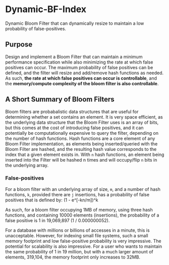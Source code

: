 # Dynamic-BF-Index
Dynamic Bloom Filter that can dynamically resize to maintain a low probability of false-positives.

## Purpose
Design and implement a Bloom Filter that can maintain a minimum performance specification while also minimizing the rate at which false positives can occur. The maximum probability of false positives can be defined, and the filter will resize and add/remove hash functions as needed. As such, **the rate at which false positives can occur is controllable**, and the **memory/compute complexity of the bloom filter is also controllable**.

## A Short Summary of Bloom Filters
Bloom filters are probabalistic data structures that are useful for determining whether a set contains an element. It is very space efficient, as the underlying data structure that the Bloom Filter uses is an array of bits, but this comes at the cost of introducing false positives, and it can potentially be computationally expensive to query the filter, depending on the number of hash functions. Hash functions are a core element of any Bloom Filter implementation, as elements being inserted/queried with the Bloom Filter are hashed, and the resulting hash value corresponds to the index that a given element exists in. With ```n``` hash functions, an element being inserted into the Filter will be hashed n times and will occupy/flip ```n``` bits in the underlying array. 

### False-positives
For a bloom filter with an underlying array of size, ```m```, and a number of hash functions, ```k```, provided there are ```j``` insertions, has a probability of false positives that is defined by: (1 - e^[-kn/m])^k

As such, for a bloom filter occupying 1MB of memory, using three hash functions, and containing 10000 elements (insertions), the probability of a false positive is 1 in 19,069,897 (1 / 0.000000052).

For a database with millions or billions of accesses in a minute, this is unacceptable. However, for indexing small file systems, such a small memory footprint and low false-positive probability is very impressive. The potential for scalability is also impressive. For a user who wants to maintain the same probability of 1 in 19 million, but with a much larger amount of elements, 319,104, the memory footprint only increases to 32MB.